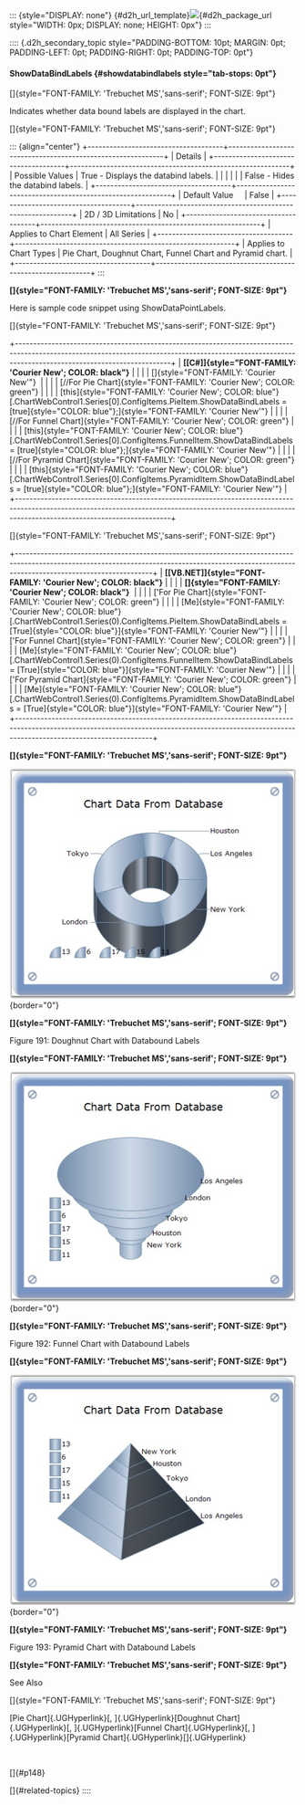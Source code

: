 ::: {style="DISPLAY: none"}
[](ms-xhelp:///?Id=d2h_url_template){#d2h_url_template}![](!package_url!){#d2h_package_url style="WIDTH: 0px; DISPLAY: none; HEIGHT: 0px"}
:::

:::: {.d2h_secondary_topic style="PADDING-BOTTOM: 10pt; MARGIN: 0pt; PADDING-LEFT: 0pt; PADDING-RIGHT: 0pt; PADDING-TOP: 0pt"}
#### ShowDataBindLabels {#showdatabindlabels style="tab-stops: 0pt"}

[]{style="FONT-FAMILY: 'Trebuchet MS','sans-serif'; FONT-SIZE: 9pt"} 

Indicates whether data bound labels are displayed in the chart.

[]{style="FONT-FAMILY: 'Trebuchet MS','sans-serif'; FONT-SIZE: 9pt"} 

::: {align="center"}
+-------------------------------------+------------------------------------------------------------+
| Details                                                                                          |
+-------------------------------------+------------------------------------------------------------+
| Possible Values                     | True - Displays the databind labels.                       |
|                                     |                                                            |
|                                     | False - Hides the databind labels.                         |
+-------------------------------------+------------------------------------------------------------+
| Default Value                       | False                                                      |
+-------------------------------------+------------------------------------------------------------+
| 2D / 3D Limitations                 | No                                                         |
+-------------------------------------+------------------------------------------------------------+
| Applies to Chart Element            | All Series                                                 |
+-------------------------------------+------------------------------------------------------------+
| Applies to Chart Types              | Pie Chart, Doughnut Chart, Funnel Chart and Pyramid chart. |
+-------------------------------------+------------------------------------------------------------+
:::

**[]{style="FONT-FAMILY: 'Trebuchet MS','sans-serif'; FONT-SIZE: 9pt"}** 

Here is sample code snippet using ShowDataPointLabels.

[]{style="FONT-FAMILY: 'Trebuchet MS','sans-serif'; FONT-SIZE: 9pt"} 

+------------------------------------------------------------------------------------------------------------------------------------------------------------------------------------------------------+
| **[\[C#\]]{style="FONT-FAMILY: 'Courier New'; COLOR: black"}**                                                                                                                                       |
|                                                                                                                                                                                                      |
| []{style="FONT-FAMILY: 'Courier New'"}                                                                                                                                                               |
|                                                                                                                                                                                                      |
| [//For Pie Chart]{style="FONT-FAMILY: 'Courier New'; COLOR: green"}                                                                                                                                  |
|                                                                                                                                                                                                      |
| [this]{style="FONT-FAMILY: 'Courier New'; COLOR: blue"}[.ChartWebControl1.Series\[0\].ConfigItems.PieItem.ShowDataBindLabels = [true]{style="COLOR: blue"};]{style="FONT-FAMILY: 'Courier New'"}     |
|                                                                                                                                                                                                      |
| [//For Funnel Chart]{style="FONT-FAMILY: 'Courier New'; COLOR: green"}                                                                                                                               |
|                                                                                                                                                                                                      |
| [this]{style="FONT-FAMILY: 'Courier New'; COLOR: blue"}[.ChartWebControl1.Series\[0\].ConfigItems.FunnelItem.ShowDataBindLabels = [true]{style="COLOR: blue"};]{style="FONT-FAMILY: 'Courier New'"}  |
|                                                                                                                                                                                                      |
| [//For Pyramid Chart]{style="FONT-FAMILY: 'Courier New'; COLOR: green"}                                                                                                                              |
|                                                                                                                                                                                                      |
| [this]{style="FONT-FAMILY: 'Courier New'; COLOR: blue"}[.ChartWebControl1.Series\[0\].ConfigItems.PyramidItem.ShowDataBindLabels = [true]{style="COLOR: blue"};]{style="FONT-FAMILY: 'Courier New'"} |
+------------------------------------------------------------------------------------------------------------------------------------------------------------------------------------------------------+

[]{style="FONT-FAMILY: 'Trebuchet MS','sans-serif'; FONT-SIZE: 9pt"} 

+-------------------------------------------------------------------------------------------------------------------------------------------------------------------------------------------------+
| **[\[VB.NET\]]{style="FONT-FAMILY: 'Courier New'; COLOR: black"}**                                                                                                                              |
|                                                                                                                                                                                                 |
| **[]{style="FONT-FAMILY: 'Courier New'; COLOR: black"}**                                                                                                                                        |
|                                                                                                                                                                                                 |
| [\'For Pie Chart]{style="FONT-FAMILY: 'Courier New'; COLOR: green"}                                                                                                                             |
|                                                                                                                                                                                                 |
| [Me]{style="FONT-FAMILY: 'Courier New'; COLOR: blue"}[.ChartWebControl1.Series(0).ConfigItems.PieItem.ShowDataBindLabels = [True]{style="COLOR: blue"}]{style="FONT-FAMILY: 'Courier New'"}     |
|                                                                                                                                                                                                 |
| [\'For Funnel Chart]{style="FONT-FAMILY: 'Courier New'; COLOR: green"}                                                                                                                          |
|                                                                                                                                                                                                 |
| [Me]{style="FONT-FAMILY: 'Courier New'; COLOR: blue"}[.ChartWebControl1.Series(0).ConfigItems.FunnelItem.ShowDataBindLabels = [True]{style="COLOR: blue"}]{style="FONT-FAMILY: 'Courier New'"}  |
|                                                                                                                                                                                                 |
| [\'For Pyramid Chart]{style="FONT-FAMILY: 'Courier New'; COLOR: green"}                                                                                                                         |
|                                                                                                                                                                                                 |
| [Me]{style="FONT-FAMILY: 'Courier New'; COLOR: blue"}[.ChartWebControl1.Series(0).ConfigItems.PyramidItem.ShowDataBindLabels = [True]{style="COLOR: blue"}]{style="FONT-FAMILY: 'Courier New'"} |
+-------------------------------------------------------------------------------------------------------------------------------------------------------------------------------------------------+

**[]{style="FONT-FAMILY: 'Trebuchet MS','sans-serif'; FONT-SIZE: 9pt"}** 

![](ImagesExt/image64_197.jpg){border="0"}

**[]{style="FONT-FAMILY: 'Trebuchet MS','sans-serif'; FONT-SIZE: 9pt"}** 

Figure 191: Doughnut Chart with Databound Labels

**[]{style="FONT-FAMILY: 'Trebuchet MS','sans-serif'; FONT-SIZE: 9pt"}** 

![](ImagesExt/image64_198.jpg){border="0"}

**[]{style="FONT-FAMILY: 'Trebuchet MS','sans-serif'; FONT-SIZE: 9pt"}** 

Figure 192: Funnel Chart with Databound Labels

**[]{style="FONT-FAMILY: 'Trebuchet MS','sans-serif'; FONT-SIZE: 9pt"}** 

![](ImagesExt/image64_199.jpg){border="0"}

**[]{style="FONT-FAMILY: 'Trebuchet MS','sans-serif'; FONT-SIZE: 9pt"}** 

Figure 193: Pyramid Chart with Databound Labels

**[]{style="FONT-FAMILY: 'Trebuchet MS','sans-serif'; FONT-SIZE: 9pt"}** 

See Also

[]{style="FONT-FAMILY: 'Trebuchet MS','sans-serif'; FONT-SIZE: 9pt"} 

[Pie Chart]{.UGHyperlink}[, ]{.UGHyperlink}[Doughnut Chart]{.UGHyperlink}[, ]{.UGHyperlink}[Funnel Chart]{.UGHyperlink}[, ]{.UGHyperlink}[Pyramid Chart]{.UGHyperlink}[]{.UGHyperlink}

 

[]{#p148} 

[]{#related-topics}
::::
